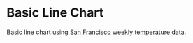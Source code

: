 # Basic Line Chart

Basic line chart using [San Francisco weekly temperature data](https://gist.githubusercontent.com/curran/90240a6d88bdb1411467b21ea0769029/raw/7d4c3914cc6a29a7f5165f7d5d82b735d97bcfe4/week_temperature_sf.csv).
